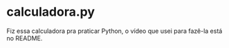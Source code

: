 # calculadora.py
Fiz essa calculadora pra praticar Python, o vídeo que usei para fazê-la está no README.

